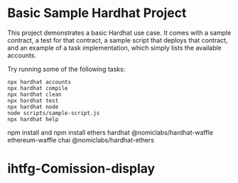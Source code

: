 # Basic Sample Hardhat Project

This project demonstrates a basic Hardhat use case. It comes with a sample contract, a test for that contract, a sample script that deploys that contract, and an example of a task implementation, which simply lists the available accounts.

Try running some of the following tasks:

```shell
npx hardhat accounts
npx hardhat compile
npx hardhat clean
npx hardhat test
npx hardhat node
node scripts/sample-script.js
npx hardhat help
```
npm install
and
npm install ethers hardhat @nomiclabs/hardhat-waffle ethereum-waffle chai @nomiclabs/hardhat-ethers

# ihtfg-Comission-display
